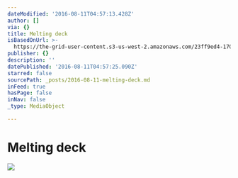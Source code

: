 ```yaml
---
dateModified: '2016-08-11T04:57:13.428Z'
author: []
via: {}
title: Melting deck
isBasedOnUrl: >-
  https://the-grid-user-content.s3-us-west-2.amazonaws.com/23ff9ed4-170f-4649-b742-a6c32fa001cd.jpg
publisher: {}
description: ''
datePublished: '2016-08-11T04:57:25.090Z'
starred: false
sourcePath: _posts/2016-08-11-melting-deck.md
inFeed: true
hasPage: false
inNav: false
_type: MediaObject

---
```

# Melting deck
![](https://the-grid-user-content.s3-us-west-2.amazonaws.com/23ff9ed4-170f-4649-b742-a6c32fa001cd.jpg)